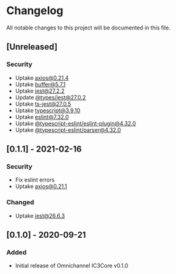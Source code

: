 # Changelog
All notable changes to this project will be documented in this file.

## [Unreleased]
### Security
- Uptake [axios@0.21.4](https://www.npmjs.com/package/axios/v/0.21.4)
- Uptake [buffer@5.7.1](https://www.npmjs.com/package/buffer/v/5.7.1)
- Uptake [jest@27.2.2](https://www.npmjs.com/package/jest/v/27.2.2)
- Update [@types/jest@27.0.2](https://www.npmjs.com/package/@types/jest/v/27.0.2)
- Uptake [ts-jest@27.0.5](https://www.npmjs.com/package/ts-jest/v/27.0.5)
- Uptake [typescript@3.9.10](https://www.npmjs.com/package/typescript/v/3.9.10)
- Uptake [eslint@7.32.0](https://www.npmjs.com/package/eslint/v/7.32.0)
- Uptake [@typescript-eslint/eslint-plugin@4.32.0](https://www.npmjs.com/package/@typescript-eslint/eslint-plugin/v/4.32.0)
- Uptake [@typescript-eslint/parser@4.32.0](https://www.npmjs.com/package/@typescript-eslint/parser/v/4.32.0)

## [0.1.1] - 2021-02-16
### Security
- Fix eslint errors
- Uptake [axios@0.21.1](https://www.npmjs.com/package/axios/v/0.21.1)

### Changed
- Uptake [jest@26.6.3](https://www.npmjs.com/package/jest/v/26.6.3)

## [0.1.0] - 2020-09-21
### Added
- Initial release of Omnichannel IC3Core v0.1.0